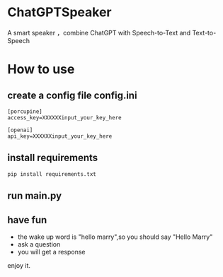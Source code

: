 # ChatGPTSpeaker
A smart speaker ，combine ChatGPT  with Speech-to-Text and  Text-to-Speech
# How to use
## create a config file config.ini

~~~
[porcupine]
access_key=XXXXXXinput_your_key_here

[openai]
api_key=XXXXXXinput_your_key_here
~~~

##  install  requirements
~~~
pip install requirements.txt
~~~

## run main.py

## have fun
* the wake up word is "hello marry",so you should say "Hello Marry"
* ask a question
* you will get a response

enjoy it.
